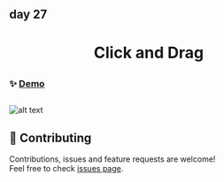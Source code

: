 ## day 27

<h1 align="center">Click and Drag </h1>

##

### ✨ [Demo](https://mosaif00.github.io/30-Days-JavaScript-Challenge/27-Click-And-Drag/index.html)

##

![alt text](./screen27.gif)

## 🤝 Contributing

Contributions, issues and feature requests are welcome!<br />Feel free to check [issues page](https://github.com/MoSaif00/30-Days-JavaScript-Challenge/issues).
